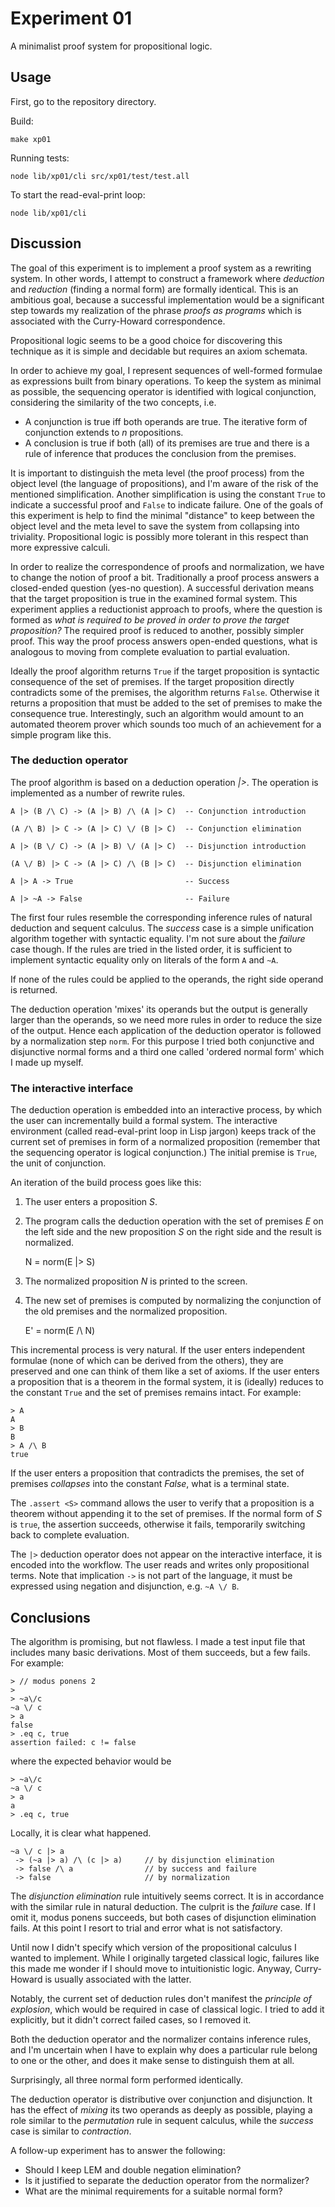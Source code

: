 # Experiment 01

A minimalist proof system for propositional logic.

## Usage

First, go to the repository directory.

Build:

    make xp01

Running tests:

    node lib/xp01/cli src/xp01/test/test.all

To start the read-eval-print loop:

    node lib/xp01/cli



## Discussion

The goal of this experiment is to implement a proof system as a rewriting system.
In other words, I attempt to construct a framework where *deduction* and
*reduction* (finding a normal form) are formally identical.
This is an ambitious goal, because a successful implementation would be
a significant step towards my realization of the phrase *proofs as programs*
which is associated with the Curry-Howard correspondence.

Propositional logic seems to be a good choice for discovering this
technique as it is simple and decidable but requires an axiom schemata.

In order to achieve my goal, I represent sequences of well-formed formulae
as expressions built from binary operations. To keep the system as minimal
as possible, the sequencing operator is identified with logical conjunction,
considering the similarity of the two concepts, i.e.

- A conjunction is true iff both operands are true.
  The iterative form of conjunction extends to _n_ propositions.
- A conclusion is true if both (all) of its premises are true and there is
  a rule of inference that produces the conclusion from the premises.

It is important to distinguish the meta level (the proof process) from the
object level (the language of propositions), and I'm aware of the risk
of the mentioned simplification.
Another simplification is using the constant `True` to indicate a successful
proof and `False` to indicate failure.
One of the goals of this experiment is help to find the minimal "distance"
to keep between the object level and the meta level to save the system
from collapsing into triviality. Propositional logic is possibly more
tolerant in this respect than more expressive calculi.

In order to realize the correspondence of proofs and normalization, we have to
change the notion of proof a bit. Traditionally a proof process answers a
closed-ended question (yes-no question).
A successful derivation means that the target proposition is true in the
examined formal system.
This experiment applies a reductionist approach to proofs, where
the question is formed as *what is required to be proved in order to
prove the target proposition?*
The required proof is reduced to another, possibly simpler proof.
This way the proof process answers open-ended questions,
what is analogous to moving from complete evaluation to partial evaluation.

Ideally the proof algorithm returns `True` if the target proposition is
syntactic consequence of the set of premises.
If the target proposition directly contradicts some of the premises,
the algorithm returns `False`. Otherwise it returns a proposition
that must be added to the set of premises to make the consequence true.
Interestingly, such an algorithm would amount to an automated theorem prover
which sounds too much of an achievement for a simple program like this.

### The deduction operator

The proof algorithm is based on a deduction operation *|>*. The operation is
implemented as a number of rewrite rules.

~~~
A |> (B /\ C) -> (A |> B) /\ (A |> C)  -- Conjunction introduction

(A /\ B) |> C -> (A |> C) \/ (B |> C)  -- Conjunction elimination

A |> (B \/ C) -> (A |> B) \/ (A |> C)  -- Disjunction introduction

(A \/ B) |> C -> (A |> C) /\ (B |> C)  -- Disjunction elimination

A |> A -> True                         -- Success

A |> ~A -> False                       -- Failure
~~~

The first four rules resemble the corresponding inference rules of natural
deduction and sequent calculus.
The *success* case is a simple unification algorithm together with syntactic
equality. I'm not sure about the *failure* case though.
If the rules are tried in the listed order, it is sufficient to
implement syntactic equality only on literals of the form `A` and `~A`.

If none of the rules could be applied to the operands, the right side
operand is returned.

The deduction operation 'mixes' its operands but the output
is generally larger than the operands, so we need more rules in order to reduce
the size of the output. Hence each application of the deduction operator
is followed by a normalization step `norm`.
For this purpose I tried both conjunctive and disjunctive normal forms and
a third one called 'ordered normal form' which I made up myself.

### The interactive interface

The deduction operation is embedded into an interactive process, by which
the user can incrementally build a formal system.
The interactive environment (called read-eval-print loop in Lisp jargon)
keeps track of the current set of premises in form of a normalized proposition
(remember that the sequencing operator is logical conjunction.)
The initial premise is `True`, the unit of conjunction.

An iteration of the build process goes like this:

1. The user enters a proposition *S*.
2. The program calls the deduction operation with the set of premises *E*
   on the left side and the new proposition *S* on the right side and
   the result is normalized.

   N = norm(E |> S)

3. The normalized proposition *N* is printed to the screen.
4. The new set of premises is computed by normalizing the conjunction of the
   old premises and the normalized proposition.
   
   E' = norm(E /\ N)

This incremental process is very natural.
If the user enters independent formulae (none of which can be derived from
the others), they are preserved and one can think of them like a set of
axioms.
If the user enters a proposition that is a theorem in the formal system,
it is (ideally) reduces to the constant `True` and the set of premises
remains intact. For example:

~~~
> A
A
> B
B
> A /\ B
true
~~~

If the user enters a proposition that contradicts the premises, the set of
premises *collapses* into the constant *False*, what is a terminal state.

The `.assert <S>` command allows the user to verify that a proposition
is a theorem without appending it to the set of premises.
If the normal form of *S* is `true`, the assertion succeeds, otherwise it fails,
temporarily switching back to complete evaluation. 

The `|>` deduction operator does not appear on the interactive interface,
it is encoded into the workflow. The user reads and writes only propositional
terms. Note that implication `->` is not part of the language, it must be
expressed using negation and disjunction, e.g. `~A \/ B`.

## Conclusions

The algorithm is promising, but not flawless.
I made a test input file that includes many basic derivations. Most of them
succeeds, but a few fails. For example:

~~~
> // modus ponens 2
>
> ~a\/c
~a \/ c
> a
false
> .eq c, true
assertion failed: c != false
~~~

where the expected behavior would be

~~~
> ~a\/c
~a \/ c
> a
a
> .eq c, true
~~~

Locally, it is clear what happened.

~~~
~a \/ c |> a
 -> (~a |> a) /\ (c |> a)     // by disjunction elimination
 -> false /\ a                // by success and failure
 -> false                     // by normalization
~~~

The *disjunction elimination* rule intuitively seems correct.
It is in accordance with the similar rule in natural deduction.
The culprit is the *failure* case. If I omit it, modus ponens succeeds,
but both cases of disjunction elimination fails.
At this point I resort to trial and error what is not satisfactory.

Until now I didn't specify which version of the propositional calculus I wanted
to implement. While I originally targeted classical logic, failures like this
made me wonder if I should move to intuitionistic logic.
Anyway, Curry-Howard is usually associated with the latter.

Notably, the current set of deduction rules don't manifest the
*principle of explosion*, which would be required in case of classical logic.
I tried to add it explicitly, but it didn't correct failed cases, so I removed it. 

Both the deduction operator and the normalizer contains inference rules,
and I'm uncertain when I have to explain why does a particular rule belong
to one or the other, and does it make sense to distinguish them at all.

Surprisingly, all three normal form performed identically.

The deduction operator is distributive over conjunction and disjunction.
It has the effect of *mixing* its two operands as deeply
as possible, playing a role similar to the *permutation* rule in
sequent calculus, while the *success* case is similar to *contraction*.

A follow-up experiment has to answer the following:

- Should I keep LEM and double negation elimination?
- Is it justified to separate the deduction operator from the normalizer?
- What are the minimal requirements for a suitable normal form?
